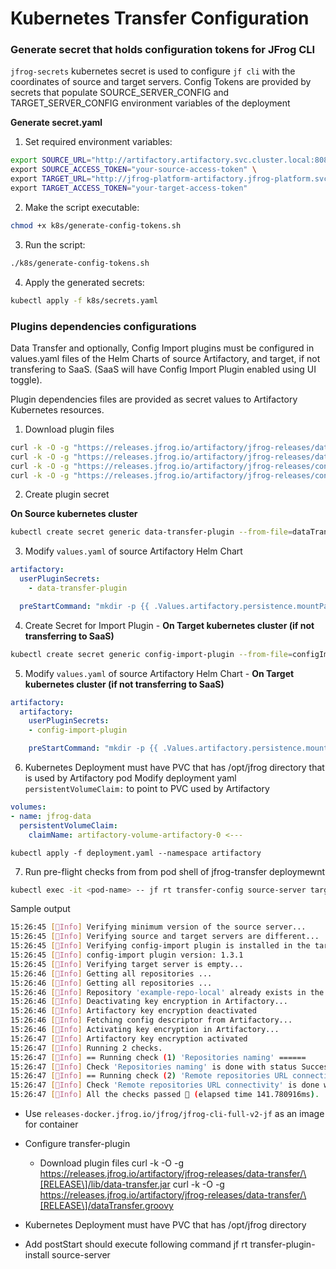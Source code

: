 # Kubernetes Transfer Configuration

### Generate secret that holds configuration tokens for JFrog CLI

`jfrog-secrets` kubernetes secret is used to configure `jf cli` with the coordinates of source and target servers.
Config Tokens are provided by secrets that populate SOURCE_SERVER_CONFIG and TARGET_SERVER_CONFIG environment variables of the deployment

**Generate secret.yaml**

1. Set required environment variables:
```bash
export SOURCE_URL="http://artifactory.artifactory.svc.cluster.local:8082" \
export SOURCE_ACCESS_TOKEN="your-source-access-token" \
export TARGET_URL="http://jfrog-platform-artifactory.jfrog-platform.svc.cluster.local:8082" \
export TARGET_ACCESS_TOKEN="your-target-access-token" 
```
2. Make the script executable:
```bash
chmod +x k8s/generate-config-tokens.sh
```
3. Run the script:
```bash
./k8s/generate-config-tokens.sh
```
4. Apply the generated secrets:
```bash
kubectl apply -f k8s/secrets.yaml
```

### Plugins dependencies configurations

Data Transfer and optionally, Config Import plugins must be configured in values.yaml files of the Helm Charts of source Artifactory, and target, if not transfering to SaaS. (SaaS will have Config Import Plugin enabled using UI toggle).

Plugin dependencies files are provided as secret values to Artifactory Kubernetes resources.

1. Download plugin files

```sh
curl -k -O -g "https://releases.jfrog.io/artifactory/jfrog-releases/data-transfer/[RELEASE]/lib/data-transfer.jar"
curl -k -O -g "https://releases.jfrog.io/artifactory/jfrog-releases/data-transfer/[RELEASE]/dataTransfer.groovy"
curl -k -O -g "https://releases.jfrog.io/artifactory/jfrog-releases/config-import/[RELEASE]/lib/config-import.jar"
curl -k -O -g "https://releases.jfrog.io/artifactory/jfrog-releases/config-import/[RELEASE]/configImport.groovy"     
```

2. Create plugin secret

**On Source kubernetes cluster**

```sh
kubectl create secret generic data-transfer-plugin --from-file=dataTransfer.groovy --from-file=data-transfer.jar --namespace=artifactory
```

3. Modify `values.yaml` of source Artifactory Helm Chart

```yaml
artifactory:
  userPluginSecrets:
    - data-transfer-plugin

  preStartCommand: "mkdir -p {{ .Values.artifactory.persistence.mountPath }}/etc/artifactory/plugins/lib && cp -Lrf /artifactory_bootstrap/plugins/*.groovy {{ .Values.artifactory.persistence.mountPath }}/etc/artifactory/plugins/ && cp -Lrf /artifactory_bootstrap/plugins/*.jar {{ .Values.artifactory.persistence.mountPath }}/etc/artifactory/plugins/lib"

```

4. Create Secret for Import Plugin - **On Target kubernetes cluster (if not transferring to SaaS)**

```sh
kubectl create secret generic config-import-plugin --from-file=configImport.groovy --from-file=config-import.jar --namespace=jfrog-platform
```

5. Modify `values.yaml` of source Artifactory Helm Chart - **On Target kubernetes cluster (if not transferring to SaaS)**

```yaml
artifactory:
  artifactory:
    userPluginSecrets:
    - config-import-plugin

    preStartCommand: "mkdir -p {{ .Values.artifactory.persistence.mountPath }}/etc/artifactory/plugins/lib && cp -Lrf /artifactory_bootstrap/plugins/*.groovy {{ .Values.artifactory.persistence.mountPath }}/etc/artifactory/plugins/ && cp -Lrf /artifactory_bootstrap/plugins/*.jar {{ .Values.artifactory.persistence.mountPath }}/etc/artifactory/plugins/lib"
```

6. Kubernetes Deployment must have PVC that has /opt/jfrog directory that is used by Artifactory pod
Modify deployment yaml `persistentVolumeClaim:` to point to PVC used by Artifactory

```yaml
volumes:
- name: jfrog-data
  persistentVolumeClaim:
    claimName: artifactory-volume-artifactory-0 <---
```

```ssh
kubectl apply -f deployment.yaml --namespace artifactory
```

7. Run pre-flight checks from from pod shell of jfrog-transfer deploymewnt

```sh
kubectl exec -it <pod-name> -- jf rt transfer-config source-server target-server --prechecks --target-working-dir /tmp
```

Sample output

```sh
15:26:45 [🔵Info] Verifying minimum version of the source server...
15:26:45 [🔵Info] Verifying source and target servers are different...
15:26:45 [🔵Info] Verifying config-import plugin is installed in the target server...
15:26:45 [🔵Info] config-import plugin version: 1.3.1
15:26:45 [🔵Info] Verifying target server is empty...
15:26:46 [🔵Info] Getting all repositories ...
15:26:46 [🔵Info] Getting all repositories ...
15:26:46 [🔵Info] Repository 'example-repo-local' already exists in the target Artifactory server. Skipping.
15:26:46 [🔵Info] Deactivating key encryption in Artifactory...
15:26:46 [🔵Info] Artifactory key encryption deactivated
15:26:46 [🔵Info] Fetching config descriptor from Artifactory...
15:26:46 [🔵Info] Activating key encryption in Artifactory...
15:26:47 [🔵Info] Artifactory key encryption activated
15:26:47 [🔵Info] Running 2 checks.
15:26:47 [🔵Info] == Running check (1) 'Repositories naming' ======
15:26:47 [🔵Info] Check 'Repositories naming' is done with status Success
15:26:47 [🔵Info] == Running check (2) 'Remote repositories URL connectivity' ======
15:26:47 [🔵Info] Check 'Remote repositories URL connectivity' is done with status Success
15:26:47 [🔵Info] All the checks passed 🐸 (elapsed time 141.780916ms).
```

- Use `releases-docker.jfrog.io/jfrog/jfrog-cli-full-v2-jf` as an image for container


- Configure transfer-plugin
    - Download plugin files
        curl -k -O -g https://releases.jfrog.io/artifactory/jfrog-releases/data-transfer/\[RELEASE\]/lib/data-transfer.jar
        curl -k -O -g https://releases.jfrog.io/artifactory/jfrog-releases/data-transfer/\[RELEASE\]/dataTransfer.groovy

- Kubernetes Deployment must have PVC that has /opt/jfrog directory

- Add postStart should execute following command 
    jf rt transfer-plugin-install source-server
